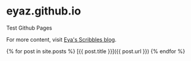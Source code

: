 # eyaz.github.io
Test Github Pages

For more content, visit [Eya's Scribbles blog](https://eyasscribbles.blogspot.com/).

{% for post in site.posts %}
  [{{ post.title }}]({{ post.url }})
{% endfor %}
